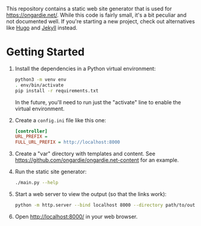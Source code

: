 This repository contains a static web site generator that is used for
<https://ongardie.net/>. While this code is fairly small, it's a bit peculiar
and not documented well. If you're starting a new project, check out
alternatives like [Hugo](https://gohugo.io/) and
[Jekyll](https://jekyllrb.com/) instead.

# Getting Started

1. Install the dependencies in a Python virtual environment:

    ```sh
    python3 -m venv env
    . env/bin/activate
    pip install -r requirements.txt
    ```

    In the future, you'll need to run just the "activate" line to enable the
    virtual environment.

2. Create a `config.ini` file like this one:

    ```ini
    [controller]
    URL_PREFIX =
    FULL_URL_PREFIX = http://localhost:8000
    ```

3. Create a "var" directory with templates and content. See
   <https://github.com/ongardie/ongardie.net-content> for an example.

4. Run the static site generator:

    ```sh
    ./main.py --help
    ```

5. Start a web server to view the output (so that the links work):

    ```sh
    python -m http.server --bind localhost 8000 --directory path/to/output
    ```

6. Open <http://localhost:8000/> in your web browser.
